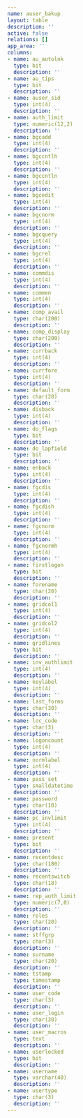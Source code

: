 ```yaml
---
name: auser_bakup
layout: table
description: ''
active: false
relations: []
app_area: ''
columns:
- name: au_autolnk
  type: bit
  description: ''
- name: au_tips
  type: bit
  description: ''
- name: auser_sid
  type: int(4)
  description: ''
- name: auth_limit
  type: numeric(12,2)
  description: ''
- name: bgcadd
  type: int(4)
  description: ''
- name: bgccntlh
  type: int(4)
  description: ''
- name: bgccntln
  type: int(4)
  description: ''
- name: bgcedit
  type: int(4)
  description: ''
- name: bgcnorm
  type: int(4)
  description: ''
- name: bgcquery
  type: int(4)
  description: ''
- name: bgcrel
  type: int(4)
  description: ''
- name: commdis
  type: int(4)
  description: ''
- name: commen
  type: int(4)
  description: ''
- name: comp_avail
  type: char(200)
  description: ''
- name: comp_display
  type: char(200)
  description: ''
- name: currback
  type: int(4)
  description: ''
- name: currfore
  type: int(4)
  description: ''
- name: default_form
  type: char(20)
  description: ''
- name: disback
  type: int(4)
  description: ''
- name: do_flags
  type: bit
  description: ''
- name: do_lapfield
  type: bit
  description: ''
- name: enback
  type: int(4)
  description: ''
- name: fgcdis
  type: int(4)
  description: ''
- name: fgcdish
  type: int(4)
  description: ''
- name: fgcnorm
  type: int(4)
  description: ''
- name: fgcnormh
  type: int(4)
  description: ''
- name: firstlogon
  type: bit
  description: ''
- name: forename
  type: char(20)
  description: ''
- name: gridcol1
  type: int(4)
  description: ''
- name: gridcol2
  type: int(4)
  description: ''
- name: gridlines
  type: bit
  description: ''
- name: inv_authlimit
  type: int(4)
  description: ''
- name: keylabel
  type: int(4)
  description: ''
- name: last_forms
  type: char(30)
  description: ''
- name: loc_code
  type: char(3)
  description: ''
- name: logoncount
  type: int(4)
  description: ''
- name: normlabel
  type: int(4)
  description: ''
- name: pass_set
  type: smalldatetime
  description: ''
- name: password
  type: char(10)
  description: ''
- name: pc_invlimit
  type: int(4)
  description: ''
- name: present
  type: bit
  description: ''
- name: recentdesc
  type: char(180)
  description: ''
- name: recentswitch
  type: char(18)
  description: ''
- name: rep_auth_limit
  type: numeric(7,0)
  description: ''
- name: roles
  type: char(20)
  description: ''
- name: stffgrp
  type: char(3)
  description: ''
- name: surname
  type: char(20)
  description: ''
- name: tstamp
  type: timestamp
  description: ''
- name: user_code
  type: char(3)
  description: ''
- name: user_login
  type: char(30)
  description: ''
- name: user_macros
  type: text
  description: ''
- name: userlocked
  type: bit
  description: ''
- name: username
  type: varchar(40)
  description: ''
- name: usertype
  type: char(3)
  description: ''
---
```


